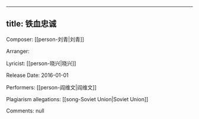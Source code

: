 
---
title: 铁血忠诚
---
Composer: [[person-刘青|刘青]]

Arranger: 

Lyricist: [[person-晓兴|晓兴]]

Release Date: 2016-01-01

Performers: [[person-阎维文|阎维文]]

Plagiarism allegations:
[[song-Soviet Union|Soviet Union]]

Comments:
null
